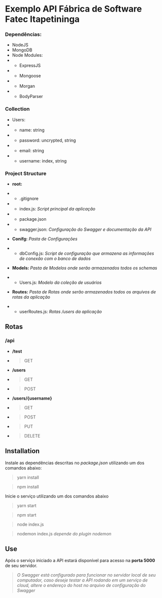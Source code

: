 # Exemplo API Fábrica de Software Fatec Itapetininga
### Dependências:
- NodeJS
- MongoDB
- Node Modules:
- - ExpressJS
- - Mongoose
- - Morgan
- - BodyParser

### Collection
- Users:
- - name: string
- - password: uncrypted, string
- - email: string
- - username: index, string

### Project Structure
- **root:**
- - .gitignore
- - index.js: *Script principal da aplicação*
- - package.json
- - swagger.json: *Configuração do Swagger e documentação da API*

- **Conifg:** *Pasta de Configurações*
- - dbConfig.js: *Script de configuração que armazena as informações de conexão com o banco de dados*

- **Models:** *Pasta de Modelos onde serão armazenados todos os schemas*
- - Users.js: *Modelo da coleção de usuários*

- **Routes:** *Pasta de Rotas onde serão armazenados todos os arquivos de rotas da aplicação*
- - userRoutes.js: *Rotas /users da aplicação*

## Rotas
### /api
- **/test**
- > GET

- **/users**
- > GET
- > POST

- **/users/{username}**
- > GET
- > POST
- > PUT
- > DELETE

## Installation
Instale as dependências descritas no *package.json* utilizando um dos comandos abaixo:
> yarn install

> npm install

Inicie o serviço utilizando um dos comandos abaixo
> yarn start

> npm start

> node index.js

> nodemon index.js *depende do plugin nodemon*

## Use
Após o serviço iniciado a API estará disponível para acesso na **porta 5000** de seu servidor. 
> *O Swagger está configurado para funcionar no servidor local de seu computador, caso deseje testar a API rodando em um serviço de cloud, altere o endereço do host no arquivo de configuração do Swagger*
